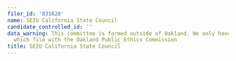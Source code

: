 ```yaml
---
filer_id: '831628'
name: SEIU California State Council
candidate_controlled_id: ''
data_warning: This committee is formed outside of Oakland. We only have data on committees
  which file with the Oakland Public Ethics Commission
title: SEIU California State Council
---
```

